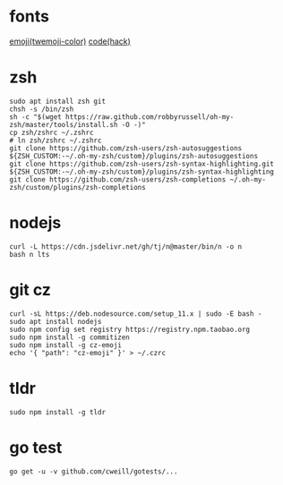 # fonts

[emoji(twemoji-color)](https://github.com/eosrei/twemoji-color-font#install-on-ubuntu-linux)
[code(hack)](https://github.com/source-foundry/Hack#quick-installation)

# zsh

```
sudo apt install zsh git
chsh -s /bin/zsh
sh -c "$(wget https://raw.github.com/robbyrussell/oh-my-zsh/master/tools/install.sh -O -)"
cp zsh/zshrc ~/.zshrc
# ln zsh/zshrc ~/.zshrc
git clone https://github.com/zsh-users/zsh-autosuggestions ${ZSH_CUSTOM:-~/.oh-my-zsh/custom}/plugins/zsh-autosuggestions
git clone https://github.com/zsh-users/zsh-syntax-highlighting.git ${ZSH_CUSTOM:-~/.oh-my-zsh/custom}/plugins/zsh-syntax-highlighting
git clone https://github.com/zsh-users/zsh-completions ~/.oh-my-zsh/custom/plugins/zsh-completions
```

# nodejs

```
curl -L https://cdn.jsdelivr.net/gh/tj/n@master/bin/n -o n
bash n lts
```

# git cz

```
curl -sL https://deb.nodesource.com/setup_11.x | sudo -E bash -
sudo apt install nodejs
sudo npm config set registry https://registry.npm.taobao.org
sudo npm install -g commitizen
sudo npm install -g cz-emoji
echo '{ "path": "cz-emoji" }' > ~/.czrc
```

# tldr

```
sudo npm install -g tldr
```

# go test

```
go get -u -v github.com/cweill/gotests/...
```
